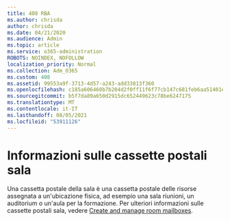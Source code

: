 ```yaml
---
title: 408 RBA
ms.author: chrisda
author: chrisda
ms.date: 04/21/2020
ms.audience: Admin
ms.topic: article
ms.service: o365-administration
ROBOTS: NOINDEX, NOFOLLOW
localization_priority: Normal
ms.collection: Adm_O365
ms.custom: 408
ms.assetid: 99553a9f-3713-4d57-a243-add33813f360
ms.openlocfilehash: c185a606460b7b204d2f0ff11f6f77cb147c681feb6aa51401e1515ca8017a68
ms.sourcegitcommit: b5f7da89a650d2915dc652449623c78be6247175
ms.translationtype: MT
ms.contentlocale: it-IT
ms.lasthandoff: 08/05/2021
ms.locfileid: "53911126"
---
```

# <a name="about-room-mailboxes"></a>Informazioni sulle cassette postali sala

Una cassetta postale della sala è una cassetta postale delle risorse assegnata a un'ubicazione fisica, ad esempio una sala riunioni, un auditorium o un'aula per la formazione. Per ulteriori informazioni sulle cassette postali sala, vedere [Create and manage room mailboxes](https://go.microsoft.com/fwlink/p/?linkid=717533).
